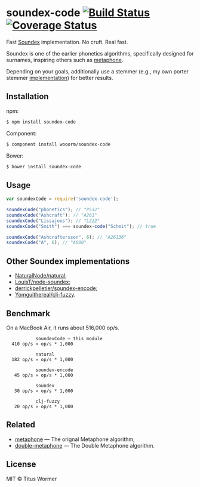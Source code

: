 # soundex-code [![Build Status](https://travis-ci.org/wooorm/soundex-code.svg?branch=master)](https://travis-ci.org/wooorm/soundex-code) [![Coverage Status](https://img.shields.io/coveralls/wooorm/soundex-code.svg)](https://coveralls.io/r/wooorm/soundex-code?branch=master)

Fast [Soundex](http://en.wikipedia.org/wiki/Soundex) implementation. No cruft. Real fast.

Soundex is one of the earlier phonetics algorithms, specifically designed for surnames, inspiring others such as [metaphone](https://github.com/wooorm/metaphone).

Depending on your goals, additionally use a stemmer (e.g., my own porter stemmer [implementation](https://github.com/wooorm/stemmer)) for better results.

## Installation

npm:
```sh
$ npm install soundex-code
```

Component:
```sh
$ component install wooorm/soundex-code
```

Bower:
```sh
$ bower install soundex-code
```

## Usage

```js
var soundexCode = require('soundex-code');

soundexCode("phonetics"); // "P532"
soundexCode("Ashcraft"); // "A261"
soundexCode("Lissajous"); // "L222"
soundexCode("Smith") === soundex-code("Schmit"); // true

soundexCode("Ashcraftersson", 6); // "A26136"
soundexCode("A", 6); // "A000"
```

## Other Soundex implementations

- [NaturalNode/natural](https://github.com/NaturalNode/natural);
- [LouisT/node-soundex](https://github.com/LouisT/node-soundex);
- [derrickpelletier/soundex-encode](https://github.com/derrickpelletier/soundex-encode);
- [Yomguithereal/clj-fuzzy](https://github.com/Yomguithereal/clj-fuzzy).

## Benchmark

On a MacBook Air, it runs about 516,000 op/s.

```
           soundexCode — this module
  410 op/s » op/s * 1,000

           natural
  182 op/s » op/s * 1,000

           soundex-encode
   45 op/s » op/s * 1,000

           soundex
   30 op/s » op/s * 1,000

           clj-fuzzy
   20 op/s » op/s * 1,000
```

## Related

- [metaphone](https://github.com/wooorm/metaphone) — The orignal Metaphone algorithm;
- [double-metaphone](https://github.com/wooorm/metaphone) — The Double Metaphone algorithm.

## License

MIT © Titus Wormer
